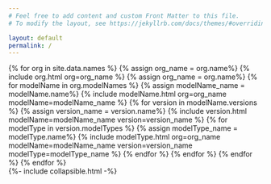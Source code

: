 ```yaml
---
# Feel free to add content and custom Front Matter to this file.
# To modify the layout, see https://jekyllrb.com/docs/themes/#overriding-theme-defaults

layout: default
permalink: /
---
```

<div class="models-body">
    <div class="models-list">
        {% for org in site.data.names %}
            {% assign org_name = org.name%}
            {% include org.html org=org_name %}
            {% assign org_name = org.name%}
            {% for modelName in org.modelNames %}
                {% assign modelName_name = modelName.name%}
                {% include modelName.html org=org_name modelName=modelName_name %}
                {% for version in modelName.versions %}
                    {% assign version_name = version.name%}
                    {% include version.html modelName=modelName_name version=version_name %}
                    {% for modelType in version.modelTypes %}
                        {% assign modelType_name = modelType.name%}
                        {% include modelType.html 
                            org=org_name
                            modelName=modelName_name
                            version=version_name
                            modelType=modelType_name %}
                    {% endfor %}
                {% endfor %}
            {% endfor %}
        {% endfor %} 
    </div>
</div>
{%- include collapsible.html -%}